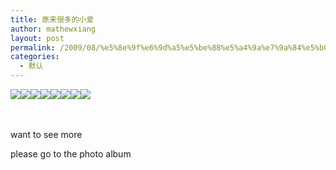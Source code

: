 ```yaml
---
title: 原来很多的小爱
author: mathewxiang
layout: post
permalink: /2009/08/%e5%8e%9f%e6%9d%a5%e5%be%88%e5%a4%9a%e7%9a%84%e5%b0%8f%e7%88%b1/
categories:
  - 默认
---
```

<a href="http://blog.photo.sina.com.cn/showpic.html#url=http://s5.sinaimg.cn/orignal/610f1f05t70ad38802944&#038;690" target="_blank"><img style="MAx-WiDTH: 500px" src="http://s5.sinaimg.cn/middle/610f1f05t70ad38802944&#038;690" /></a><a href="http://blog.photo.sina.com.cn/showpic.html#url=http://s11.sinaimg.cn/orignal/610f1f05t70ad385245ba&#038;690" target="_blank"><img style="MAx-WiDTH: 500px" src="http://s11.sinaimg.cn/middle/610f1f05t70ad385245ba&#038;690" /></a><a href="http://blog.photo.sina.com.cn/showpic.html#url=http://s1.sinaimg.cn/orignal/610f1f05t70ad38431e70&#038;690" target="_blank"><img style="MAx-WiDTH: 500px" src="http://s1.sinaimg.cn/middle/610f1f05t70ad38431e70&#038;690" /></a><a href="http://blog.photo.sina.com.cn/showpic.html#url=http://s16.sinaimg.cn/orignal/610f1f05t70ad38249b6f&#038;690" target="_blank"><img style="MAx-WiDTH: 500px" src="http://s16.sinaimg.cn/middle/610f1f05t70ad38249b6f&#038;690" /></a><a href="http://blog.photo.sina.com.cn/showpic.html#url=http://s1.sinaimg.cn/orignal/610f1f05t70ad38153fc0&#038;690" target="_blank"><img style="MAx-WiDTH: 500px" src="http://s1.sinaimg.cn/middle/610f1f05t70ad38153fc0&#038;690" /></a><a href="http://blog.photo.sina.com.cn/showpic.html#url=http://s1.sinaimg.cn/orignal/610f1f05t70ad378bfc80&#038;690" target="_blank"><img style="MAx-WiDTH: 500px" src="http://s1.sinaimg.cn/middle/610f1f05t70ad378bfc80&#038;690" /></a><a href="http://blog.photo.sina.com.cn/showpic.html#url=http://s2.sinaimg.cn/orignal/610f1f05t70ad37aa8001&#038;690" target="_blank"><img style="MAx-WiDTH: 500px" src="http://s2.sinaimg.cn/middle/610f1f05t70ad37aa8001&#038;690" /></a><a href="http://blog.photo.sina.com.cn/showpic.html#url=http://s15.sinaimg.cn/orignal/610f1f05t70ad37b9c9be&#038;690" target="_blank"><img style="MAx-WiDTH: 500px" src="http://s15.sinaimg.cn/middle/610f1f05t70ad37b9c9be&#038;690" /></a> 

 

want to see more

please go to the photo album